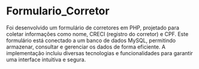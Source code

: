# Formulario_Corretor

Foi desenvolvido um formulário de corretores em PHP, projetado para coletar informações como nome, CRECI (registro do corretor) e CPF. Este formulário está conectado a um banco de dados MySQL, permitindo armazenar, consultar e gerenciar os dados de forma eficiente. A implementação incluiu diversas tecnologias e funcionalidades para garantir uma interface intuitiva e segura.

